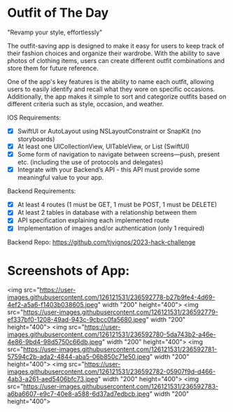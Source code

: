 # Outfit of The Day

"Revamp your style, effortlessly"

The outfit-saving app is designed to make it easy for users to keep track of their fashion choices and organize their wardrobe. With the ability to save photos of clothing items, users can create different outfit combinations and store them for future reference.

One of the app's key features is the ability to name each outfit, allowing users to easily identify and recall what they wore on specific occasions. Additionally, the app makes it simple to sort and categorize outfits based on different criteria such as style, occasion, and weather.

IOS Requirements:
- [x] SwiftUI or AutoLayout using NSLayoutConstraint or SnapKit (no storyboards)
- [x] At least one UICollectionView, UITableView, or List (SwiftUI) 
- [x] Some form of navigation to navigate between screens—push, present etc. (including the use of protocols and delegates)
- [x] Integrate with your Backend’s API - this API must provide some meaningful value to your app.

Backend Requirements:
- [x] At least 4 routes (1 must be GET, 1 must be POST, 1 must be DELETE)
- [x] At least 2 tables in database with a relationship between them
- [x] API specification explaining each implemented route
- [x] Implementation of images and/or authentication (only 1 required)

Backend Repo: https://github.com/tjvignos/2023-hack-challenge

# Screenshots of App:

<img src="https://user-images.githubusercontent.com/126121531/236592778-b27b9fe4-4d69-4ef2-a5a6-f1403b038605.jpeg" width "200" height="400">
<img src="https://user-images.githubusercontent.com/126121531/236592779-ef337bf0-1208-49ad-943c-9cbcc0fa5680.jpeg" width "200" height="400">
<img src="https://user-images.githubusercontent.com/126121531/236592780-5da743b2-a46e-4e86-9bd4-98d5750c66db.jpeg" width "200" height="400">
<img src="https://user-images.githubusercontent.com/126121531/236592781-57594c2b-ada2-4844-aba5-06b850c71e50.jpeg" width "200" height="400">
<img src="https://user-images.githubusercontent.com/126121531/236592782-05907f9d-d466-4ab3-a261-aed5406bfc73.jpeg" width "200" height="400">
<img src="https://user-images.githubusercontent.com/126121531/236592783-a6ba6607-e9c7-40e8-a588-6d37ad7edbcb.jpeg" width "200" height="400">
